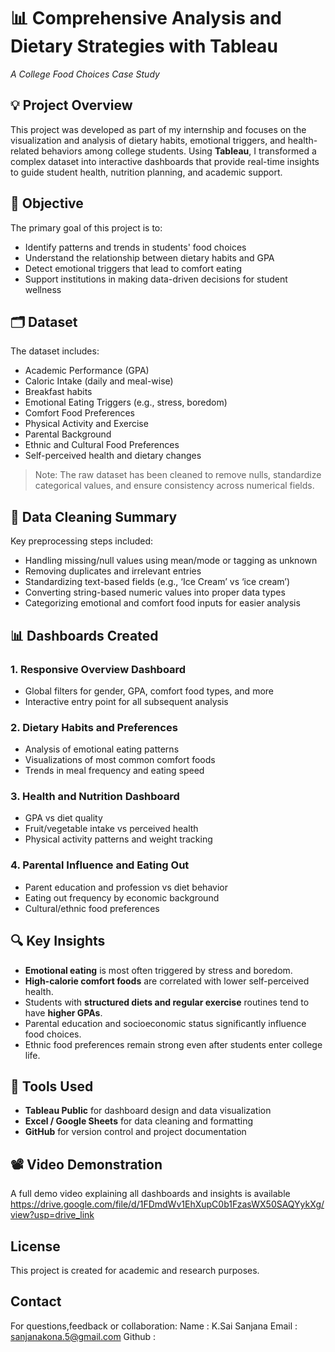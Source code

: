 # 📊 Comprehensive Analysis and Dietary Strategies with Tableau  
*A College Food Choices Case Study*

## 💡 Project Overview

This project was developed as part of my internship and focuses on the visualization and analysis of dietary habits, emotional triggers, and health-related behaviors among college students. Using **Tableau**, I transformed a complex dataset into interactive dashboards that provide real-time insights to guide student health, nutrition planning, and academic support.

## 🎯 Objective

The primary goal of this project is to:
- Identify patterns and trends in students' food choices
- Understand the relationship between dietary habits and GPA
- Detect emotional triggers that lead to comfort eating
- Support institutions in making data-driven decisions for student wellness

## 🗂️ Dataset

The dataset includes:
- Academic Performance (GPA)
- Caloric Intake (daily and meal-wise)
- Breakfast habits
- Emotional Eating Triggers (e.g., stress, boredom)
- Comfort Food Preferences
- Physical Activity and Exercise
- Parental Background
- Ethnic and Cultural Food Preferences
- Self-perceived health and dietary changes

> Note: The raw dataset has been cleaned to remove nulls, standardize categorical values, and ensure consistency across numerical fields.

## 🧹 Data Cleaning Summary

Key preprocessing steps included:
- Handling missing/null values using mean/mode or tagging as unknown
- Removing duplicates and irrelevant entries
- Standardizing text-based fields (e.g., ‘Ice Cream’ vs ‘ice cream’)
- Converting string-based numeric values into proper data types
- Categorizing emotional and comfort food inputs for easier analysis

## 📊 Dashboards Created

### 1. **Responsive Overview Dashboard**
- Global filters for gender, GPA, comfort food types, and more
- Interactive entry point for all subsequent analysis

### 2. **Dietary Habits and Preferences**
- Analysis of emotional eating patterns
- Visualizations of most common comfort foods
- Trends in meal frequency and eating speed

### 3. **Health and Nutrition Dashboard**
- GPA vs diet quality
- Fruit/vegetable intake vs perceived health
- Physical activity patterns and weight tracking

### 4. **Parental Influence and Eating Out**
- Parent education and profession vs diet behavior
- Eating out frequency by economic background
- Cultural/ethnic food preferences

## 🔍 Key Insights

- **Emotional eating** is most often triggered by stress and boredom.
- **High-calorie comfort foods** are correlated with lower self-perceived health.
- Students with **structured diets and regular exercise** routines tend to have **higher GPAs**.
- Parental education and socioeconomic status significantly influence food choices.
- Ethnic food preferences remain strong even after students enter college life.

## 🧠 Tools Used

- **Tableau Public** for dashboard design and data visualization  
- **Excel / Google Sheets** for data cleaning and formatting  
- **GitHub** for version control and project documentation

## 📽️ Video Demonstration

A full demo video explaining all dashboards and insights is available  
https://drive.google.com/file/d/1FDmdWv1EhXupC0b1FzasWX50SAQYykXg/view?usp=drive_link

## License
This project is created for academic and research purposes.

## Contact
For questions,feedback or collaboration:
Name : K.Sai Sanjana
Email : sanjanakona.5@gmail.com
Github : 




